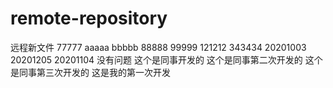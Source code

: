 # remote-repository
远程新文件
77777
aaaaa
bbbbb
88888
99999
121212
343434
20201003
20201205
20201104
没有问题
这个是同事开发的
这个是同事第二次开发的
这个是同事第三次开发的
这是我的第一次开发
